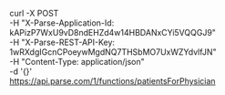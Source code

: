 curl -X POST \
 -H "X-Parse-Application-Id: kAPizP7WxU9vD8ndEHZd4w14HBDANxCYi5VQQGJ9" \
 -H "X-Parse-REST-API-Key: 1wRXdgIGcnCPoeywMgdNQ7THSbMO7UxWZYdvlfJN" \
 -H "Content-Type: application/json" \
 -d '{}' \
 https://api.parse.com/1/functions/patientsForPhysician
